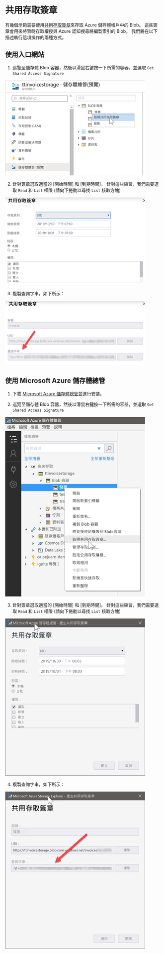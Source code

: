 # <a name="shared-access-signatures"></a>共用存取簽章

有幾個示範需要使用[共用存取簽章](https://docs.microsoft.com/en-us/azure/storage/common/storage-sas-overview?WT.mc_id=msignitethetour2019-github-aiml10)來存取 Azure 儲存體帳戶中的 Blob。 這些簽章會用來將暫時存取權授與 Azure 認知搜尋將編製索引的 Blob。 我們將在以下描述執行這項操作的兩種方式。

## <a name="using-the-portal"></a>使用入口網站

1. 巡覽至儲存體 Blob 容器，然後以滑鼠右鍵按一下所需的容器，並選取 `Get Shared Access Signature`

![取得共用存取簽章](images/sas_portal.png "取得共用存取簽章")

2. 針對簽章選取適當的 [開始時間] 和 [到期時間]。 針對這些練習，我們需要選取 `Read` 和 `List` 權限 (請向下捲動以尋找 `List` 核取方塊)

![SAS 設定](images/sas_portal_step1.png "SAS 設定")

3. 複製查詢字串，如下所示： 

![SAS 簽章](images/sas_portal_step2.png "SAS 簽章")

## <a name="using-microsoft-azure-storage-explorer"></a>使用 Microsoft Azure 儲存體總管

1. 下載 [Microsoft Azure 儲存體總管](https://azure.microsoft.com/en-us/features/storage-explorer/?WT.mc_id=msignitethetour2019-github-aiml10)並進行安裝。

2. 巡覽至儲存體 Blob 容器，然後以滑鼠右鍵按一下所需的容器，並選取 `Get Shared Access Signature`

![取得共用存取簽章](images/sas_explorer.png "取得共用存取簽章")

3. 針對簽章選取適當的 [開始時間] 和 [到期時間]。 針對這些練習，我們需要選取 `Read` 和 `List` 權限 (請向下捲動以尋找 `List` 核取方塊)

![SAS 設定](images/sas_explorer_step1.png "SAS 設定")

4. 複製查詢字串，如下所示： 

![SAS 簽章](images/sas_explorer_step2.png "SAS 簽章")